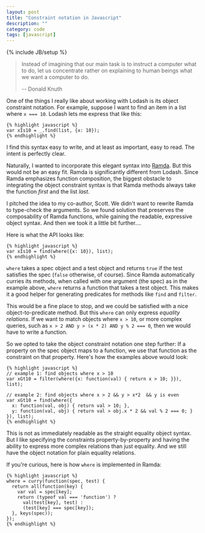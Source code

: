 ```yaml
---
layout: post
title: "Constraint notation in Javascript"
description: ""
category: code
tags: [javascript]
---
```

{% include JB/setup %}

> Instead of imagining that our main task is to instruct a computer what to do,
> let us concentrate rather on explaining to human beings
> what we want a computer to do.
>
> -- Donald Knuth

One of the things I really like about working with Lodash is its object 
constraint notation. For example, suppose I want to find an item in a list 
where `x === 10`. Lodash lets me express that like this:

    {% highlight javascript %}
    var xIs10 = _.find(list, {x: 10});
    {% endhighlight %}

I find this syntax easy to write, and at least as important, easy to read.
The intent is perfectly clear.

Naturally, I wanted to incorporate this elegant syntax into [Ramda](https://github.com/CrossEye/ramda).
But this would not be an easy fit. Ramda is significantly different from Lodash.
Since Ramda emphasizes function composition, the biggest obstacle to integrating the 
object constraint syntax is that Ramda methods always take the function *first* and 
the list *last*.

I pitched the idea to my co-author, Scott. We didn't want to rewrite Ramda to 
type-check the arguments. So we found solution that preserves the composability 
of Ramda functions, while gaining the readable, expressive object syntax. And 
then we took it a little bit further.... 

Here is what the API looks like:

    {% highlight javascript %}
    var xIs10 = find(where({x: 10}), list);
    {% endhighlight %}

`where` takes a spec object and a test object and returns `true` if the test
satisfies the spec (`false` otherwise, of course). Since Ramda automatically
curries its methods, when called with one argument (the spec) as in the 
example above, `where` returns a function that takes a test object. This makes 
it a good helper for generating predicates for methods like `find` and `filter`.

This would be a fine place to stop, and we could be satisfied with a nice 
object-to-predicate method. But this `where` can only express *equality 
relations*. If we want to match objects where `x > 10`, or more complex 
queries, such as `x > 2 AND y > (x * 2) AND y % 2 === 0`, then we would have 
to write a function.

So we opted to take the object constraint notation one step further: If a
property on the spec object maps to a function, we use that function as the 
constraint on that property. Here's how the examples above would look:

    {% highlight javascript %}
    // example 1: find objects where x > 10
    var xGt10 = filter(where({x: function(val) { return x > 10; }}), list);

    // example 2: find objects where x > 2 && y > x*2  && y is even
    var xGt10 = find(where({
      x: function(val, obj) { return val > 10; },
      y: function(val, obj) { return val > obj.x * 2 && val % 2 === 0; }
    }), list);
    {% endhighlight %}

This is not as immediately readable as the straight equality object syntax. But 
I like specifying the constraints property-by-property and having the ability
to express more complex relations than just equality. And we still have the 
object notation for plain equality relations.

If you're curious, here is how `where` is implemented in Ramda:

    {% highlight javascript %}
    where = curry(function(spec, test) {
      return all(function(key) {
        var val = spec[key];
        return (typeof val === 'function') ? 
          val(test[key], test) : 
          (test[key] === spec[key]);
      }, keys(spec));
    });
    {% endhighlight %}






